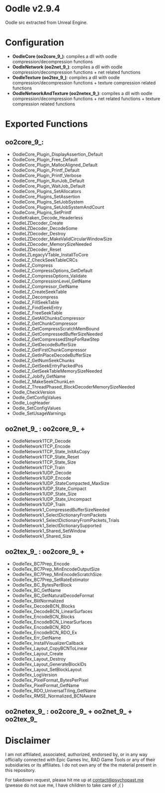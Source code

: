 # Oodle v2.9.4
Oodle src extracted from Unreal Engine. 

# Configuration

* **OodleCore (oo2core_9_)**: compiles a dll with oodle compression/decompression functions
* **OodleNetwork (oo2net_9_)**: compiles a dll with oodle compression/decompression functions + net related functions
* **OodleTexture (oo2tex_9_)**: compiles a dll with oodle compression/decompression functions + texture compression related functions
* **OodleNetworkAndTexture (oo2netex_9_)**: compiles a dll with oodle compression/decompression functions + net related functions + texture compression related functions

# Exported Functions

## oo2core_9_:

* OodleCore_Plugin_DisplayAssertion_Default
* OodleCore_Plugin_Free_Default
* OodleCore_Plugin_MallocAligned_Default
* OodleCore_Plugin_Printf_Default
* OodleCore_Plugin_Printf_Verbose
* OodleCore_Plugin_RunJob_Default
* OodleCore_Plugin_WaitJob_Default
* OodleCore_Plugins_SetAllocators
* OodleCore_Plugins_SetAssertion
* OodleCore_Plugins_SetJobSystem
* OodleCore_Plugins_SetJobSystemAndCount
* OodleCore_Plugins_SetPrintf
* OodleKraken_Decode_Headerless
* OodleLZDecoder_Create
* OodleLZDecoder_DecodeSome
* OodleLZDecoder_Destroy
* OodleLZDecoder_MakeValidCircularWindowSize
* OodleLZDecoder_MemorySizeNeeded
* OodleLZDecoder_Reset
* OodleLZLegacyVTable_InstallToCore
* OodleLZ_CheckSeekTableCRCs
* OodleLZ_Compress
* OodleLZ_CompressOptions_GetDefault
* OodleLZ_CompressOptions_Validate
* OodleLZ_CompressionLevel_GetName
* OodleLZ_Compressor_GetName
* OodleLZ_CreateSeekTable
* OodleLZ_Decompress
* OodleLZ_FillSeekTable
* OodleLZ_FindSeekEntry
* OodleLZ_FreeSeekTable
* OodleLZ_GetAllChunksCompressor
* OodleLZ_GetChunkCompressor
* OodleLZ_GetCompressScratchMemBound
* OodleLZ_GetCompressedBufferSizeNeeded
* OodleLZ_GetCompressedStepForRawStep
* OodleLZ_GetDecodeBufferSize
* OodleLZ_GetFirstChunkCompressor
* OodleLZ_GetInPlaceDecodeBufferSize
* OodleLZ_GetNumSeekChunks
* OodleLZ_GetSeekEntryPackedPos
* OodleLZ_GetSeekTableMemorySizeNeeded
* OodleLZ_Jobify_GetName
* OodleLZ_MakeSeekChunkLen
* OodleLZ_ThreadPhased_BlockDecoderMemorySizeNeeded
* Oodle_CheckVersion
* Oodle_GetConfigValues
* Oodle_LogHeader
* Oodle_SetConfigValues
* Oodle_SetUsageWarnings
 
 ## oo2net_9_ :  oo2core_9_ + 
 
* OodleNetwork1TCP_Decode
* OodleNetwork1TCP_Encode
* OodleNetwork1TCP_State_InitAsCopy
* OodleNetwork1TCP_State_Reset
* OodleNetwork1TCP_State_Size
* OodleNetwork1TCP_Train
* OodleNetwork1UDP_Decode
* OodleNetwork1UDP_Encode
* OodleNetwork1UDP_StateCompacted_MaxSize
* OodleNetwork1UDP_State_Compact
* OodleNetwork1UDP_State_Size
* OodleNetwork1UDP_State_Uncompact
* OodleNetwork1UDP_Train
* OodleNetwork1_CompressedBufferSizeNeeded
* OodleNetwork1_SelectDictionaryFromPackets
* OodleNetwork1_SelectDictionaryFromPackets_Trials
* OodleNetwork1_SelectDictionarySupported
* OodleNetwork1_Shared_SetWindow
* OodleNetwork1_Shared_Size

 ## oo2tex_9_ : oo2core_9_ + 
 
* OodleTex_BC7Prep_Encode
* OodleTex_BC7Prep_MinEncodeOutputSize
* OodleTex_BC7Prep_MinEncodeScratchSize
* OodleTex_BC7Prep_SetRateEstimator
* OodleTex_BC_BytesPerBlock
* OodleTex_BC_GetName
* OodleTex_BC_GetNaturalDecodeFormat
* OodleTex_BlitNormalized
* OodleTex_DecodeBCN_Blocks
* OodleTex_DecodeBCN_LinearSurfaces
* OodleTex_EncodeBCN_Blocks
* OodleTex_EncodeBCN_LinearSurfaces
* OodleTex_EncodeBCN_RDO
* OodleTex_EncodeBCN_RDO_Ex
* OodleTex_Err_GetName
* OodleTex_InstallVisualizerCallback
* OodleTex_Layout_CopyBCNToLinear
* OodleTex_Layout_Create
* OodleTex_Layout_Destroy
* OodleTex_Layout_GenerateBlockIDs
* OodleTex_Layout_SetBlockLayout
* OodleTex_LogVersion
* OodleTex_PixelFormat_BytesPerPixel
* OodleTex_PixelFormat_GetName
* OodleTex_RDO_UniversalTiling_GetName
* OodleTex_RMSE_Normalized_BCNAware
 
 ## oo2netex_9_ : oo2core_9_ + oo2net_9_ + oo2tex_9_
 
 # Disclaimer
 I am not affiliated, associated, authorized, endorsed by, or in any way officially connected with Epic Games Inc, RAD Game Tools or any of their subsidiaries or its affiliates. I do not own any of the the material present in this repository. 
 
 For takedown request, please hit me up at contact@psychopast.me (pwease do not sue me, I have children to take care of ;( )
